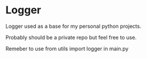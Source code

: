 # Logger
Logger used as a base for my personal python projects.

Probably should be a private repo but feel free to use.

Remeber to use from utils import logger in main.py
